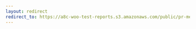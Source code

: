 ```yaml
---
layout: redirect
redirect_to: https://a8c-woo-test-reports.s3.amazonaws.com/public/pr-merge/44815/api/index.html
---
```

